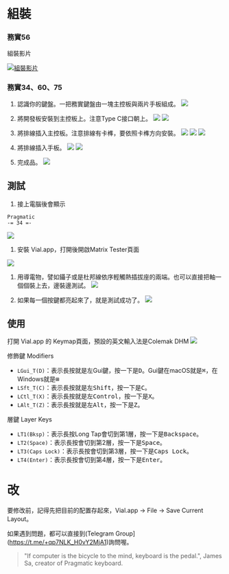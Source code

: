 # 組裝

### 務實56
組裝影片

[![組裝影片](https://img.youtube.com/vi/EOoOmIPXUWc/hqdefault.jpg)](https://youtu.be/EOoOmIPXUWc)

### 務實34、60、75

1. 認識你的鍵盤。一把務實鍵盤由一塊主控板與兩片手板組成。
![](media/IMG_8688.jpeg)


1. 將開發板安裝到主控板上。注意Type C接口朝上。
![](media/IMG_8689.jpeg)
![](media/IMG_8690.jpeg)

1. 將排線插入主控板。注意排線有卡榫，要依照卡榫方向安裝。
![](media/IMG_8691.jpeg)
![](media/IMG_8692.jpeg)
![](media/IMG_8693.jpeg)

1. 將排線插入手板。
![](media/IMG_8695.jpeg)
![](media/IMG_8696.jpeg)

1. 完成品。
![](media/IMG_8697.jpeg)

## 測試

1. 接上電腦後會顯示
```
Pragmatic
-= 34 =-
```
![](media/IMG_8699.jpeg)

1. 安裝 Vial.app，打開後開啟Matrix Tester頁面

![](media/vial%20matrix%20tester.jpg)

1. 用導電物，譬如鑷子或是杜邦線依序輕觸熱插拔座的兩端。也可以直接把軸一個個裝上去，邊裝邊測試。
![](media/IMG_8701.jpeg)

1. 如果每一個按鍵都亮起來了，就是測試成功了。
![](media/vial%20matrix%20tester%20ok.jpg)

## 使用

打開 Vial.app 的 Keymap頁面，預設的英文輸入法是Colemak DHM
![](media/vial%2034%20keymap.jpg)

修飾鍵 Modifiers
- `LGui_T(D)`：表示長按就是左Gui鍵，按一下是<kbd>D</kbd>。Gui鍵在macOS就是<kbd>⌘</kbd>，在Windows就是<kbd>⊞</kbd>
- `LSft_T(C)`：表示長按就是左<kbd>Shift</kbd>，按一下是<kbd>C</kbd>。
- `LCtl_T(X)`：表示長按就是左<kbd>Control</kbd>，按一下是<kbd>X</kbd>。
- `LAlt_T(Z)`：表示長按就是左<kbd>Alt</kbd>，按一下是<kbd>Z</kbd>。

層鍵 Layer Keys
- `LT1(Bksp)`：表示長按Long Tap會切到第1層，按一下是<kbd>Backspace</kbd>。
- `LT2(Space)`：表示長按會切到第2層，按一下是<kbd>Space</kbd>。
- `LT3(Caps Lock)`：表示長按會切到第3層，按一下是<kbd>Caps Lock</kbd>。
- `LT4(Enter)`：表示長按會切到第4層，按一下是<kbd>Enter</kbd>。

# 改

要修改前，記得先把目前的配置存起來，Vial.app -> File -> Save Current Layout。

如果遇到問題，都可以直接到(Telegram Group](https://t.me/+qp7NLK_H0vY2MjA1)詢問喔。


> "If computer is the bicycle to the mind, keyboard is the pedal.", James Sa, creator of Pragmatic keyboard.
